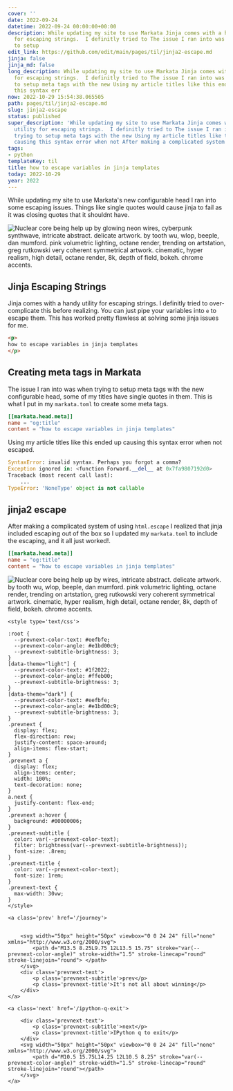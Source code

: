 ```yaml
---
cover: ''
date: 2022-09-24
datetime: 2022-09-24 00:00:00+00:00
description: While updating my site to use Markata Jinja comes with a handy utility
  for escaping strings.  I definitly tried to The issue I ran into was when trying
  to setup
edit_link: https://github.com/edit/main/pages/til/jinja2-escape.md
jinja: false
jinja_md: false
long_description: While updating my site to use Markata Jinja comes with a handy utility
  for escaping strings.  I definitly tried to The issue I ran into was when trying
  to setup meta tags with the new Using my article titles like this ended up causing
  this syntax err
now: 2022-10-29 15:54:38.065505
path: pages/til/jinja2-escape.md
slug: jinja2-escape
status: published
super_description: 'While updating my site to use Markata Jinja comes with a handy
  utility for escaping strings.  I definitly tried to The issue I ran into was when
  trying to setup meta tags with the new Using my article titles like this ended up
  causing this syntax error when not After making a complicated system of using '
tags:
- python
templateKey: til
title: how to escape variables in jinja templates
today: 2022-10-29
year: 2022
---
```


While updating my site to use Markata's new configurable head I ran into some
escaping issues.  Things like single quotes would cause jinja to fail as it was
closing quotes that it shouldnt have.

![Nuclear core being help up by glowing neon wires, cyberpunk synthwave, intricate abstract. delicate artwork. by tooth wu, wlop, beeple, dan mumford. pink volumetric lighting, octane render, trending on artstation, greg rutkowski very coherent symmetrical artwork. cinematic, hyper realism, high detail, octane render, 8k, depth of field, bokeh. chrome accents.](https://stable-diffusion.waylonwalker.com/000258.1910330087.webp#cinematic)

## Jinja Escaping Strings

Jinja comes with a handy utility for escaping strings.  I definitly tried to
over-complicate this before realizing.  You can just pipe your variables into
`e` to escape them.  This has worked pretty flawless at solving some jinja
issues for me.

``` html
<p>
how to escape variables in jinja templates
</p>
```

## Creating meta tags in Markata

The issue I ran into was when trying to setup meta tags with the new
configurable head, some of my titles have single quotes in them.  This is what
I put in my `markata.toml` to create some meta tags.

``` toml
[[markata.head.meta]]
name = "og:title"
content = "how to escape variables in jinja templates"
```

Using my article titles like this ended up causing this syntax error when not
escaped.

``` python
SyntaxError: invalid syntax. Perhaps you forgot a comma?
Exception ignored in: <function Forward.__del__ at 0x7fa9807192d0>
Traceback (most recent call last):
    ...
TypeError: 'NoneType' object is not callable
```

## jinja2 escape

After making a complicated system of using `html.escape` I realized that jinja
included escaping out of the box so I updated my `markata.toml` to include the
escaping, and it all just worked!.

``` toml
[[markata.head.meta]]
name = "og:title"
content = "how to escape variables in jinja templates"
```

![Nuclear core being help up by wires, intricate abstract. delicate artwork. by tooth wu, wlop, beeple, dan mumford. pink volumetric lighting, octane render, trending on artstation, greg rutkowski very coherent symmetrical artwork. cinematic, hyper realism, high detail, octane render, 8k, depth of field, bokeh. chrome accents.](https://stable-diffusion.waylonwalker.com/000255.3328233410.webp#cinematic)
<div class='prevnext'>

    <style type='text/css'>

    :root {
      --prevnext-color-text: #eefbfe;
      --prevnext-color-angle: #e1bd00c9;
      --prevnext-subtitle-brightness: 3;
    }
    [data-theme="light"] {
      --prevnext-color-text: #1f2022;
      --prevnext-color-angle: #ffeb00;
      --prevnext-subtitle-brightness: 3;
    }
    [data-theme="dark"] {
      --prevnext-color-text: #eefbfe;
      --prevnext-color-angle: #e1bd00c9;
      --prevnext-subtitle-brightness: 3;
    }
    .prevnext {
      display: flex;
      flex-direction: row;
      justify-content: space-around;
      align-items: flex-start;
    }
    .prevnext a {
      display: flex;
      align-items: center;
      width: 100%;
      text-decoration: none;
    }
    a.next {
      justify-content: flex-end;
    }
    .prevnext a:hover {
      background: #00000006;
    }
    .prevnext-subtitle {
      color: var(--prevnext-color-text);
      filter: brightness(var(--prevnext-subtitle-brightness));
      font-size: .8rem;
    }
    .prevnext-title {
      color: var(--prevnext-color-text);
      font-size: 1rem;
    }
    .prevnext-text {
      max-width: 30vw;
    }
    </style>
    
    <a class='prev' href='/journey'>
    

        <svg width="50px" height="50px" viewbox="0 0 24 24" fill="none" xmlns="http://www.w3.org/2000/svg">
            <path d="M13.5 8.25L9.75 12L13.5 15.75" stroke="var(--prevnext-color-angle)" stroke-width="1.5" stroke-linecap="round" stroke-linejoin="round"> </path>
        </svg>
        <div class='prevnext-text'>
            <p class='prevnext-subtitle'>prev</p>
            <p class='prevnext-title'>It's not all about winning</p>
        </div>
    </a>
    
    <a class='next' href='/ipython-q-exit'>
    
        <div class='prevnext-text'>
            <p class='prevnext-subtitle'>next</p>
            <p class='prevnext-title'>IPython q to exit</p>
        </div>
        <svg width="50px" height="50px" viewbox="0 0 24 24" fill="none" xmlns="http://www.w3.org/2000/svg">
            <path d="M10.5 15.75L14.25 12L10.5 8.25" stroke="var(--prevnext-color-angle)" stroke-width="1.5" stroke-linecap="round" stroke-linejoin="round"></path>
        </svg>
    </a>
  </div>
